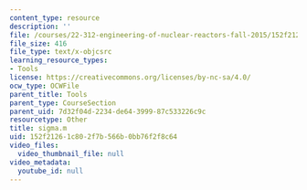 ```yaml
---
content_type: resource
description: ''
file: /courses/22-312-engineering-of-nuclear-reactors-fall-2015/152f21261c802f7b566b0bb76f2f8c64_sigma.m
file_size: 416
file_type: text/x-objcsrc
learning_resource_types:
- Tools
license: https://creativecommons.org/licenses/by-nc-sa/4.0/
ocw_type: OCWFile
parent_title: Tools
parent_type: CourseSection
parent_uid: 7d32f04d-2234-de64-3999-87c533226c9c
resourcetype: Other
title: sigma.m
uid: 152f2126-1c80-2f7b-566b-0bb76f2f8c64
video_files:
  video_thumbnail_file: null
video_metadata:
  youtube_id: null
---
```

